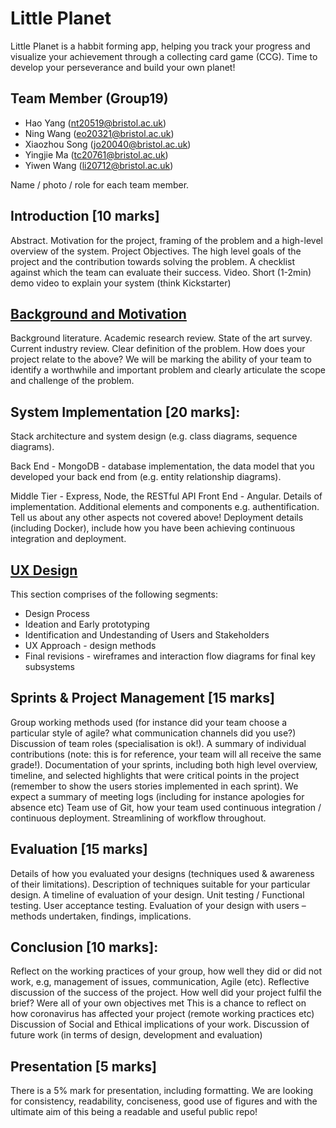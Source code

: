 ﻿# Little Planet
Little Planet is a habbit forming app, helping you track your progress and visualize your achievement through a collecting card game (CCG). 
Time to develop your perseverance and build your own planet!
## Team Member (Group19)
- Hao Yang (nt20519@bristol.ac.uk)
- Ning Wang (eo20321@bristol.ac.uk)
- Xiaozhou Song (jo20040@bristol.ac.uk)
- Yingjie Ma (tc20761@bristol.ac.uk)
- Yiwen Wang (li20712@bristol.ac.uk)


Name / photo / role for each team member.
## Introduction [10 marks]
Abstract. Motivation for the project, framing of the problem and a high-level overview of the system.
Project Objectives. The high level goals of the project and the contribution towards solving the problem. A checklist against which the team can evaluate their success.
Video. Short (1-2min) demo video to explain your system (think Kickstarter)
## [Background and Motivation](https://github.com/Lexie-yw/Software-Engineering-Work/blob/main/Report%20Materials/Background%20and%20Motivation/Background%20and%20Motivation.md)
Background literature. Academic research review.
State of the art survey. Current industry review.
Clear definition of the problem. How does your project relate to the above? We will be marking the ability of your team to identify a worthwhile and important problem and clearly articulate the scope and challenge of the problem.
## System Implementation [20 marks]:
Stack architecture and system design (e.g. class diagrams, sequence diagrams).



Back End - MongoDB - database implementation, the data model that you developed your back end from (e.g. entity relationship diagrams).














Middle Tier - Express, Node, the RESTful API
Front End - Angular. Details of implementation.
Additional elements and components e.g. authentification. Tell us about any other aspects not covered above!
Deployment details (including Docker), include how you have been achieving continuous integration and deployment.
## [UX Design](Report%20Materials/UX%20Design/UX.md) 
This section comprises of the following segments:

* Design Process 
* Ideation and Early prototyping 
* Identification and Undestanding of Users and Stakeholders
* UX Approach - design methods
* Final revisions - wireframes and interaction flow diagrams for final key subsystems

## Sprints & Project Management [15 marks]
Group working methods used (for instance did your team choose a particular style of agile? what communication channels did you use?)
Discussion of team roles (specialisation is ok!). A summary of individual contributions (note: this is for reference, your team will all receive the same grade!).
Documentation of your sprints, including both high level overview, timeline, and selected highlights that were critical points in the project (remember to show the users stories implemented in each sprint). We expect a summary of meeting logs (including for instance apologies for absence etc)
Team use of Git, how your team used continuous integration / continuous deployment. Streamlining of workflow throughout.
## Evaluation [15 marks]
Details of how you evaluated your designs (techniques used & awareness of their limitations). Description of techniques suitable for your particular design. A timeline of evaluation of your design.
Unit testing / Functional testing.
User acceptance testing. Evaluation of your design with users – methods undertaken, findings, implications.
## Conclusion [10 marks]:
Reflect on the working practices of your group, how well they did or did not work, e.g, management of issues, communication, Agile (etc).
Reflective discussion of the success of the project. How well did your project fulfil the brief? Were all of your own objectives met
This is a chance to reflect on how coronavirus has affected your project (remote working practices etc)
Discussion of Social and Ethical implications of your work.
Discussion of future work (in terms of design, development and evaluation)
## Presentation [5 marks]
There is a 5% mark for presentation, including formatting. We are looking for consistency, readability, conciseness, good use of figures and with the ultimate aim of this being a readable and useful public repo!
